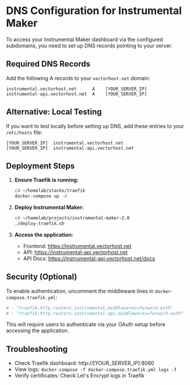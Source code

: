# DNS Configuration for Instrumental Maker

To access your Instrumental Maker dashboard via the configured subdomains, you need to set up DNS records pointing to your server.

## Required DNS Records

Add the following A records to your `vectorhost.net` domain:

```
instrumental.vectorhost.net      A    [YOUR_SERVER_IP]
instrumental-api.vectorhost.net  A    [YOUR_SERVER_IP]
```

## Alternative: Local Testing

If you want to test locally before setting up DNS, add these entries to your `/etc/hosts` file:

```
[YOUR_SERVER_IP]  instrumental.vectorhost.net
[YOUR_SERVER_IP]  instrumental-api.vectorhost.net
```

## Deployment Steps

1. **Ensure Traefik is running:**
   ```bash
   cd ~/homelab/stacks/traefik
   docker-compose up -d
   ```

2. **Deploy Instrumental Maker:**
   ```bash
   cd ~/homelab/projects/instrumental-maker-2.0
   ./deploy-traefik.sh
   ```

3. **Access the application:**
   - Frontend: https://instrumental.vectorhost.net
   - API: https://instrumental-api.vectorhost.net
   - API Docs: https://instrumental-api.vectorhost.net/docs

## Security (Optional)

To enable authentication, uncomment the middleware lines in `docker-compose.traefik.yml`:

```yaml
# - "traefik.http.routers.instrumental.middlewares=forward-auth"
# - "traefik.http.routers.instrumental-api.middlewares=forward-auth"
```

This will require users to authenticate via your OAuth setup before accessing the application.

## Troubleshooting

- Check Traefik dashboard: http://[YOUR_SERVER_IP]:8080
- View logs: `docker-compose -f docker-compose.traefik.yml logs -f`
- Verify certificates: Check Let's Encrypt logs in Traefik
